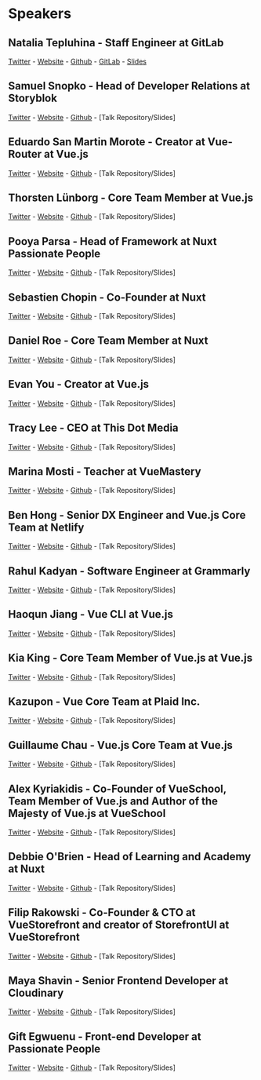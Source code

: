 # Speakers

## Natalia Tepluhina - Staff Engineer at GitLab
[Twitter](https://twitter.com/N_Tepluhina) - [Website](https://www.nataliatepluhina.com/) - [Github](https://github.com/NataliaTepluhina) - [GitLab](https://gitlab.com/ntepluhina) - [Slides](https://slides.com/nataliatepluhina/api-wheel)


## Samuel Snopko - Head of Developer Relations at Storyblok
[Twitter](https://twitter.com/SamuelSnopko) - [Website](https://samuelsnopko.com/) - [Github](https://github.com/samuells) - [Talk Repository/Slides]


## Eduardo San Martin Morote - Creator at Vue-Router at Vue.js
[Twitter](https://twitter.com/posva) - [Website](https://esm.dev/) - [Github](https://github.com/posva) - [Talk Repository/Slides]


## Thorsten Lünborg - Core Team Member at Vue.js
[Twitter](https://twitter.com/Linus_Borg) - [Website](https://ko-fi.com/linusborg) - [Github](https://github.com/linusborg) - [Talk Repository/Slides]


## Pooya Parsa - Head of Framework at Nuxt Passionate People
[Twitter](https://twitter.com/_pi0_) - [Website]() - [Github](https://t.co/sCMzBz43OX?amp=1) - [Talk Repository/Slides]


## Sebastien Chopin - Co-Founder at Nuxt
[Twitter](https://twitter.com/Atinux) - [Website](https://atinux.com/) - [Github](https://github.com/Atinux) - [Talk Repository/Slides]


## Daniel Roe - Core Team Member at Nuxt
[Twitter](https://twitter.com/danielcroe) - [Website](https://roe.dev/) - [Github](https://github.com/danielroe) - [Talk Repository/Slides]


## Evan You - Creator at Vue.js
[Twitter](https://twitter.com/youyuxi) - [Website](https://evanyou.me/) - [Github](https://github.com/yyx990803) - [Talk Repository/Slides]


## Tracy Lee - CEO at This Dot Media
[Twitter]() - [Website]() - [Github]() - [Talk Repository/Slides]


## Marina Mosti - Teacher at VueMastery
[Twitter]() - [Website]() - [Github]() - [Talk Repository/Slides]


## Ben Hong - Senior DX Engineer and Vue.js Core Team at Netlify
[Twitter]() - [Website]() - [Github]() - [Talk Repository/Slides]


## Rahul Kadyan - Software Engineer at Grammarly
[Twitter]() - [Website]() - [Github]() - [Talk Repository/Slides]


## Haoqun Jiang - Vue CLI at Vue.js
[Twitter]() - [Website]() - [Github]() - [Talk Repository/Slides]


## Kia King - Core Team Member of Vue.js at Vue.js
[Twitter]() - [Website]() - [Github]() - [Talk Repository/Slides]


## Kazupon - Vue Core Team at Plaid Inc.
[Twitter]() - [Website]() - [Github]() - [Talk Repository/Slides]


## Guillaume Chau - Vue.js Core Team at Vue.js
[Twitter]() - [Website]() - [Github]() - [Talk Repository/Slides]


## Alex Kyriakidis - Co-Founder of VueSchool, Team Member of Vue.js and Author of the Majesty of Vue.js at VueSchool
[Twitter]() - [Website]() - [Github]() - [Talk Repository/Slides]


## Debbie O'Brien - Head of Learning and Academy at Nuxt
[Twitter](https://twitter.com/debs_obrien) - [Website](https://debbie.codes/) - [Github](https://github.com/debs-obrien) - [Talk Repository/Slides]


## Filip Rakowski - Co-Founder & CTO at VueStorefront and creator of StorefrontUI at VueStorefront
[Twitter]() - [Website]() - [Github]() - [Talk Repository/Slides]


## Maya Shavin - Senior Frontend Developer at Cloudinary
[Twitter]() - [Website]() - [Github]() - [Talk Repository/Slides]


## Gift Egwuenu - Front-end Developer at Passionate People
[Twitter](https://twitter.com/lauragift_) - [Website](https://linktr.ee/lauragift_) - [Github](https://github.com/lauragift21) - [Talk Repository/Slides]

